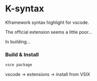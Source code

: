 # K-syntax

Kframework syntax highlight for vscode.

The official extension seems a little poor...

In building...

### Build & Install

```bash
vsce package
```

vscode -> extensions -> install from VSIX
